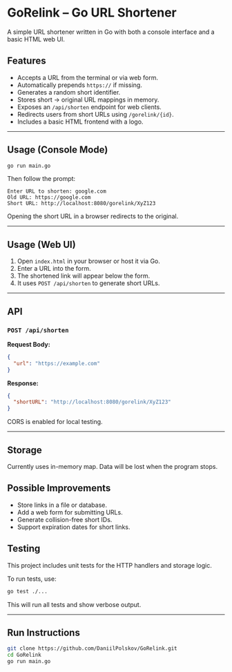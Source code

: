 # GoRelink – Go URL Shortener

A simple URL shortener written in Go with both a console interface and a basic HTML web UI.

## Features

* Accepts a URL from the terminal or via web form.
* Automatically prepends `https://` if missing.
* Generates a random short identifier.
* Stores short → original URL mappings in memory.
* Exposes an `/api/shorten` endpoint for web clients.
* Redirects users from short URLs using `/gorelink/{id}`.
* Includes a basic HTML frontend with a logo.

---

## Usage (Console Mode)

```bash
go run main.go
```

Then follow the prompt:

```text
Enter URL to shorten: google.com
Old URL: https://google.com
Short URL: http://localhost:8080/gorelink/XyZ123
```

Opening the short URL in a browser redirects to the original.

---

## Usage (Web UI)

1. Open `index.html` in your browser or host it via Go.
2. Enter a URL into the form.
3. The shortened link will appear below the form.
4. It uses `POST /api/shorten` to generate short URLs.

---

## API

### `POST /api/shorten`

**Request Body:**

```json
{
  "url": "https://example.com"
}
```

**Response:**

```json
{
  "shortURL": "http://localhost:8080/gorelink/XyZ123"
}
```

CORS is enabled for local testing.

---

## Storage

Currently uses in-memory map. Data will be lost when the program stops.

## Possible Improvements

* Store links in a file or database.
* Add a web form for submitting URLs.
* Generate collision-free short IDs.
* Support expiration dates for short links.

## Testing

This project includes unit tests for the HTTP handlers and storage logic.

To run tests, use:

```bash
go test ./...
```

This will run all tests and show verbose output.

---

## Run Instructions

```bash
git clone https://github.com/DaniilPolskov/GoRelink.git
cd GoRelink
go run main.go
```

